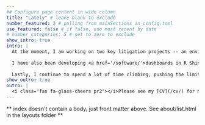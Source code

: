 ```yaml
---
## Configure page content in wide column
title: "Lately" # leave blank to exclude
number_featured: 2 # pulling from mainSections in config.toml
use_featured: false # if false, use most recent by date
# number_categories: 5 # set to zero to exclude
show_intro: true
intro: |
  At the moment, I am working on two key litigation projects -- an environmental forensics project to identify sources of PFOA and PFOS drinking water contamination around the US; and making sense of EPA's IRIS assessment for ethylene oxide and what it actually means in terms of cancer risk to residents near emitting facilities. (<a href='/project/'>See more here</a>)
  
  I have also been developing <a href='/software/'>dashboards in R Shiny</a> so that my clients can visualize results on maps, charts, or tables. I am also trying my hand at learning D3.js. 
  
  Lastly, I continue to spend a lot of time climbing, pushing the limits of my body and mind, and enjoying the mountains for long peak-bagging or backpacking days.  
show_outro: true
outro: |
  <i class="fas fa-glass-cheers pr2"></i>Please see my [CV](/cv/) for more details. 
---
```


** index doesn't contain a body, just front matter above.
See about/list.html in the layouts folder **